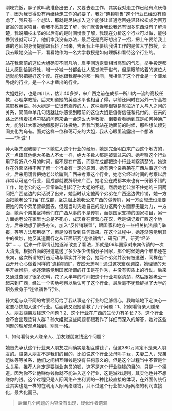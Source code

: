 刚吃完饭，胖子就叫我准备出去了，又要去走工作，其实我对走工作已经有点厌倦了，因为我觉得没有再继续走工作的必要了，我对“连锁销售”这个行业已经没有顾虑了，我只有一个想法，那就是尽快加入这个能够让普通老百姓轻轻松松成为百万富翁的国家项目。看我不愿意去了解，他们就告诉我说我还有很多东西没有了解清楚，我说细枝末节的以后有的是时间慢慢了解，我现在分析这个行业可以做，能够挣到钱就可以了。他们拿我没有办法，最后还是亮哥想出了一招，把上午要给我上课的老师的身份提前跟我抖了出来，告诉我上午要给我讲工作的是位大学教授，让我去跟她交流一下，看看她作为一名大学教授是如何理解和看待这个行业的。

站在我面前的这位大姐确实不同凡响，眉宇间透露着相当高雅的气质，举手投足都让人感到恰到好处，增一分减一分都会让人感觉流于俗气，但是眼前站着的这位大姐就能够把握好这个度。在她跟我握手的那一瞬间，我相信了这个行业是一个藏龙卧虎的行业，是一个人才辈出的行业。

大姐姓孙，也是四川人，估计40多岁，来广西之前在成都一所川内一流的高校任教，心理学教授，后来知道她的英语水平也相当了得，以前还同时在另外一所高校兼职教英语。孙大姐是一位很有涵养的人，这种涵养很容易就拉近了人与人之间的关系，简简单单几句话就让你感觉到眼前的这位大姐是值得信任和托付的。在来的路上还想着找点刁钻的问题来会一会这么大学教授，倒要看看她到底是如何神通广大，能够让大家对她佩服得五体投地。但我当我站在她面前的时候，那些想法顷刻间变化为乌有。面对这样一位和蔼可亲的大姐，我从心眼里流露出一个想法——“坦诚”！

孙大姐先跟我聊了一下她进入这个行业的经历，她是完全明白来广西这个地方的，这一点跟其他绝大多数人不太一样，绝大多数人都是被骗过来的。她考察这个行业用了将近八个月的时间，但不是在广西，而是在成都把这个行业考察清楚的。她这样在外面坚持不懈了解一个行业有一定的原因，她有两个亲弟弟在广西从事这个行业，后来用谎言把她老公给骗到广西来考察这个行业，她老公经过时间的考察以后非常认可这个行业，回成都就要辞职来广西，她老公在成都本来也有一份很不错的工作，她老公的这一异常举动引起了孙大姐的怀疑，然后她老公禁不住她的三问两问把广西这边的实话说了出来，她当时认定他两个弟弟在广西这边做传销，她一方面把她老公“扣留”在成都，坚决阻止她老公来广西的做传销，另一方面想法设法要把她的两个弟弟营救回去。但是当时凭她自己的能力这两个方面都无能为力，一方面，她两个弟弟坚持他们在广西从事的不是传销，而是国家支持的国家项目，另一方面她老公在家里也总是不死心，成天身在曹营心在汉，老是惦记着广西这个地方。后来她想了很多办法，加入“反传销联盟”，跟国家和地方一些相关执法部门举报，等等方法都用尽了，但是没有受到任何效果。在这个过程中，她逐渐感觉到其中的微妙，她反其道而行之从正面研究“连锁销售”，研究广西，研究“经济学”……，后来一件事情让她逐渐改变了看法，那就是06年国家对来宾传销的一次大清洗，根据外面的报道遣送了多少多少传销分子回家，那个时候她两个弟弟还在来宾，这次所谓的打击活动与事实并不符合，她两个弟弟并没有被遣送，同样在广西开开心心做着同样的“连锁销售”，安然无恙啊！通过这次宏观调控，她理智的天平开始倾斜，她逐渐感觉到国家所谓的打击是在作秀，并没有实质上的行动。后来又通过查阅了很多资料，花了大半年的时间把这个行业考察清楚，然后跟她老公一起来到广西，经过一个实地考察以后认可了这个行业，最后毫不犹豫辞掉了大学的职务投身于“连锁销售”行业。

孙大姐与众不同的考察经历给了我从事这个行业的足够信心，我暗暗地下定决心一定要尽快加入这个行业。后面我又跟她请教了几个问题：1、如何看待亲人赚亲人、朋友赚朋友钱这个问题？2、这个行业在广西的生命力有多长？3、这个行业会不会出现垫背人群？孙大姐就这些问题都跟我作了详细而深入的解答，她对这些问题的理解观点独到、别具一格。

1、如何看待亲人赚亲人、朋友赚朋友钱这个问题？

她首先承认这个行业亲人朋友之间确实是相互赚钱了，但这380万肯定不是亲人朋友的。赚亲人朋友不是我们的目的，比如说这个行业父母叫子女，夫妻二人，兄弟姐妹等等关系，他们之间相互赚钱是没有任何意义的，但是这个过程当中不管是什么关系，推荐人肯定是要赚业务员的钱，这不是这个行业赚钱的目的，只是一个渠道。因为你不让他赚你钱你就不能进入这个行业，这是游戏规则，其实他也并不想赚你的钱。这个过程只是人际网络产生利润的一种比较直接的体现，在外面传统行业其实也是一样的在利用人际网络赚钱，只不过这个行业把人际网络的利润直接化，最大化而已。

> 后面几个问题的内容没有出现，疑似作者遗漏